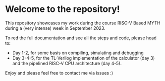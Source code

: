 # Welcome to the repository!

This repository showcases my work during the course RISC-V Based MYTH during a (very intense) week in September 2023.

To red the full documentation and see all the steps and code, please head to:
* Day 1-2, for some basis on compiling, simulating and debugging
* Day 3-4-5, for the TL-Verilog implementation of the calculator (day 3) and the pipelined RISC-V CPU architecture (day 4-5).

Enjoy and please feel free to contact me via issues :)
